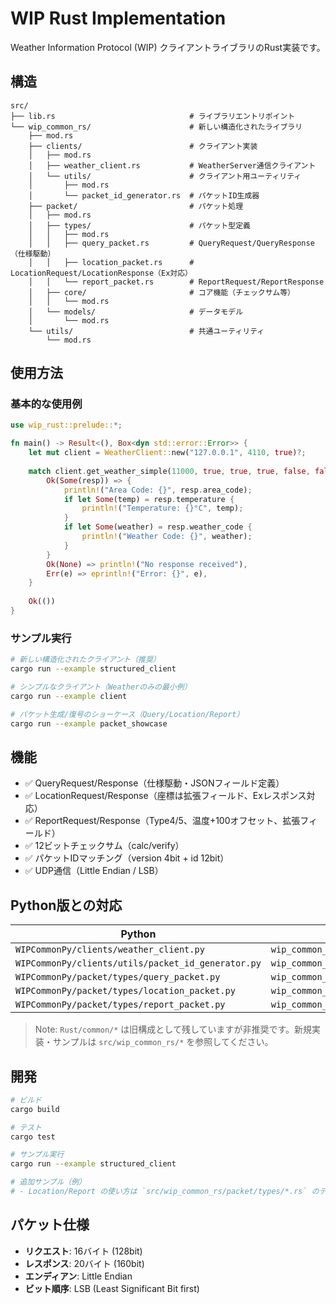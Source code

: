 # WIP Rust Implementation

Weather Information Protocol (WIP) クライアントライブラリのRust実装です。

## 構造

```
src/
├── lib.rs                              # ライブラリエントリポイント
└── wip_common_rs/                      # 新しい構造化されたライブラリ
    ├── mod.rs
    ├── clients/                        # クライアント実装
    │   ├── mod.rs
    │   ├── weather_client.rs           # WeatherServer通信クライアント
    │   └── utils/                      # クライアント用ユーティリティ
    │       ├── mod.rs
    │       └── packet_id_generator.rs  # パケットID生成器
    ├── packet/                         # パケット処理
    │   ├── mod.rs
    │   ├── types/                      # パケット型定義
    │   │   ├── mod.rs
    │   │   ├── query_packet.rs         # QueryRequest/QueryResponse（仕様駆動）
    │   │   ├── location_packet.rs      # LocationRequest/LocationResponse（Ex対応）
    │   │   └── report_packet.rs        # ReportRequest/ReportResponse
    │   ├── core/                       # コア機能（チェックサム等）
    │   │   └── mod.rs
    │   └── models/                     # データモデル
    │       └── mod.rs
    └── utils/                          # 共通ユーティリティ
        └── mod.rs
```

## 使用方法

### 基本的な使用例

```rust
use wip_rust::prelude::*;

fn main() -> Result<(), Box<dyn std::error::Error>> {
    let mut client = WeatherClient::new("127.0.0.1", 4110, true)?;
    
    match client.get_weather_simple(11000, true, true, true, false, false, 0) {
        Ok(Some(resp)) => {
            println!("Area Code: {}", resp.area_code);
            if let Some(temp) = resp.temperature {
                println!("Temperature: {}°C", temp);
            }
            if let Some(weather) = resp.weather_code {
                println!("Weather Code: {}", weather);
            }
        }
        Ok(None) => println!("No response received"),
        Err(e) => eprintln!("Error: {}", e),
    }
    
    Ok(())
}
```

### サンプル実行

```bash
# 新しい構造化されたクライアント（推奨）
cargo run --example structured_client

# シンプルなクライアント（Weatherのみの最小例）
cargo run --example client

# パケット生成/復号のショーケース（Query/Location/Report）
cargo run --example packet_showcase
```

## 機能

- ✅ QueryRequest/Response（仕様駆動・JSONフィールド定義）
- ✅ LocationRequest/Response（座標は拡張フィールド、Exレスポンス対応）
- ✅ ReportRequest/Response（Type4/5、温度+100オフセット、拡張フィールド）
- ✅ 12ビットチェックサム（calc/verify）
- ✅ パケットIDマッチング（version 4bit + id 12bit）
- ✅ UDP通信（Little Endian / LSB）

## Python版との対応

| Python | Rust |
|--------|------|
| `WIPCommonPy/clients/weather_client.py` | `wip_common_rs/clients/weather_client.rs` |
| `WIPCommonPy/clients/utils/packet_id_generator.py` | `wip_common_rs/clients/utils/packet_id_generator.rs` |
| `WIPCommonPy/packet/types/query_packet.py` | `wip_common_rs/packet/types/query_packet.rs` |
| `WIPCommonPy/packet/types/location_packet.py` | `wip_common_rs/packet/types/location_packet.rs` |
| `WIPCommonPy/packet/types/report_packet.py` | `wip_common_rs/packet/types/report_packet.rs` |

> Note: `Rust/common/*` は旧構成として残していますが非推奨です。新規実装・サンプルは `src/wip_common_rs/*` を参照してください。

## 開発

```bash
# ビルド
cargo build

# テスト
cargo test

# サンプル実行
cargo run --example structured_client

# 追加サンプル（例）
# - Location/Report の使い方は `src/wip_common_rs/packet/types/*.rs` のテストを参照
```

## パケット仕様

- **リクエスト**: 16バイト (128bit)
- **レスポンス**: 20バイト (160bit)
- **エンディアン**: Little Endian
- **ビット順序**: LSB (Least Significant Bit first)

